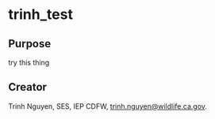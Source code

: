# trinh_test

## Purpose

try this thing

## Creator

Trinh Nguyen, SES, IEP CDFW, [trinh.nguyen@wildlife.ca.gov](mailto:trinh.nguyen@wildlife.ca.gov).